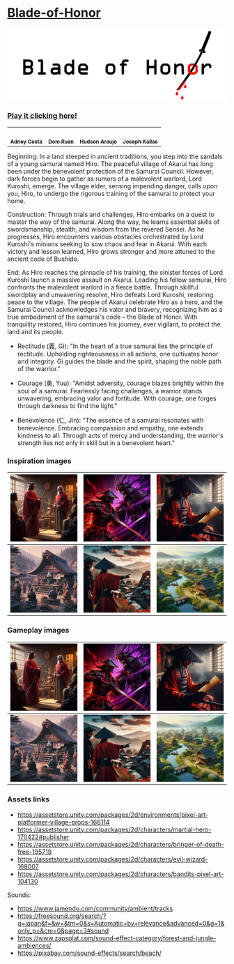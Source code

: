 # [Blade-of-Honor](https://www.example.com)


![Game](Assets/Assets/UI/BladeOfHonor.png)

### [Play it clicking here!](https://domruan.itch.io/blade-of-honor)


<div align="center" style="max-width:68rem;">
<table>
  <tr>
    <td align="center"><a href="https://github.com/matheus-1618"><img style="border-radius: 50%;" src="https://avatars.githubusercontent.com/Adneycm" width="100px;" alt=""/><br /><sub><b>Adney Costa</b></sub></a><br/><a href="https://github.com/Adneycm" title="Adney Costa Moura"></a></td>
    
   <td align="center"><a href="https://github.com/DomRuanSuzano"><img style="border-radius: 50%;" src="https://avatars.githubusercontent.com/DomRuanSuzano" width="100px;" alt=""/><br /><sub><b>Dom Ruan</b></sub></a><br/><a href="https://github.com/DomRuanSuzano" title="Dom Ruan"></a></td>

  <td align="center"><a href="https://github.com/HudsonArauj"><img style="border-radius: 50%;" src="https://avatars.githubusercontent.com/HudsonArauj" width="100px;" alt=""/><br /><sub><b>Hudson Araujo</b></sub></a><br/><a href="https://github.com/HudsonArauj" title="Hudson Araujo"></a></td>

  <td align="center"><a href="https://github.com/josephkneto"><img style="border-radius: 50%;" src="https://avatars.githubusercontent.com/josephkneto" width="100px;" alt=""/><br /><sub><b>Joseph Kallas</b></sub></a><br/><a href="https://github.com/josephkneto" title="Joseph Kallas"></a></td>

  </tr>
</table>
</div>

Beginning:
In a land steeped in ancient traditions, you step into the sandals of a young samurai named Hiro. The peaceful village of Akarui has long been under the benevolent protection of the Samurai Council. However, dark forces begin to gather as rumors of a malevolent warlord, Lord Kuroshi, emerge. The village elder, sensing impending danger, calls upon you, Hiro, to undergo the rigorous training of the samurai to protect your home.

Construction:
Through trials and challenges, Hiro embarks on a quest to master the way of the samurai. Along the way, he learns essential skills of swordsmanship, stealth, and wisdom from the revered Sensei. As he progresses, Hiro encounters various obstacles orchestrated by Lord Kuroshi's minions seeking to sow chaos and fear in Akarui. With each victory and lesson learned, Hiro grows stronger and more attuned to the ancient code of Bushido.

End:
As Hiro reaches the pinnacle of his training, the sinister forces of Lord Kuroshi launch a massive assault on Akarui. Leading his fellow samurai, Hiro confronts the malevolent warlord in a fierce battle. Through skillful swordplay and unwavering resolve, Hiro defeats Lord Kuroshi, restoring peace to the village. The people of Akarui celebrate Hiro as a hero, and the Samurai Council acknowledges his valor and bravery, recognizing him as a true embodiment of the samurai's code – the Blade of Honor. With tranquility restored, Hiro continues his journey, ever vigilant, to protect the land and its people.


- Rectitude (義, Gi): "In the heart of a true samurai lies the principle of rectitude. Upholding righteousness in all actions, one cultivates honor and integrity. Gi guides the blade and the spirit, shaping the noble path of the warrior."

- Courage (勇, Yuu): "Amidst adversity, courage blazes brightly within the soul of a samurai. Fearlessly facing challenges, a warrior stands unwavering, embracing valor and fortitude. With courage, one forges through darkness to find the light."

- Benevolence (仁, Jin): "The essence of a samurai resonates with benevolence. Embracing compassion and empathy, one extends kindness to all. Through acts of mercy and understanding, the warrior's strength lies not only in skill but in a benevolent heart."

### Inspiration images

| ![Image 3](Images/Picture3.jpg) | ![Image 4](Images/Picture4.jpg) | ![Image 3](Images/Picture5.jpg) |
|----------------------------------|----------------------------------|----------------------------------|
| ![Image 3](Images/Picture6.jpg) | ![Image 4](Images/Picture7.jpg) | ![Image 3](Images/Picture8.jpg) |

### Gameplay images

| ![Image 3](Images/Picture3.jpg) | ![Image 4](Images/Picture4.jpg) | ![Image 3](Images/Picture5.jpg) |
|----------------------------------|----------------------------------|----------------------------------|
| ![Image 3](Images/Picture6.jpg) | ![Image 4](Images/Picture7.jpg) | ![Image 3](Images/Picture8.jpg) |


### Assets links

- https://assetstore.unity.com/packages/2d/environments/pixel-art-platformer-village-props-166114
- https://assetstore.unity.com/packages/2d/characters/martial-hero-170422#publisher
- https://assetstore.unity.com/packages/2d/characters/bringer-of-death-free-195719
- https://assetstore.unity.com/packages/2d/characters/evil-wizard-168007
- https://assetstore.unity.com/packages/2d/characters/bandits-pixel-art-104130

Sounds:

- https://www.jamendo.com/community/ambient/tracks
- https://freesound.org/search/?q=japan&f=&w=&tm=0&s=Automatic+by+relevance&advanced=0&g=1&only_p=&cm=0&page=3#sound
- https://www.zapsplat.com/sound-effect-category/forest-and-jungle-ambiences/
- https://pixabay.com/sound-effects/search/beach/
